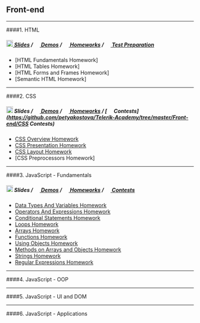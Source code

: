 ## Front-end

---

####1. HTML
##### [<img src="https://raw.githubusercontent.com/TelerikAcademy/Common/master/icons/presentation.png" height="18"/> Slides](https://github.com/petyakostova/Telerik-Academy/tree/master/Front-end/_Demos%20HTML/Slides) / [<img src="https://raw.githubusercontent.com/TelerikAcademy/Common/master/icons/code.png" height="15"> Demos](https://github.com/petyakostova/Telerik-Academy/tree/master/Front-end/_Demos%20HTML) / [<img src="https://raw.githubusercontent.com/TelerikAcademy/Common/master/icons/homework.png" height="15"> Homeworks](https://github.com/petyakostova/Telerik-Academy/tree/master/Front-end/HTML) / [<img src="https://raw.githubusercontent.com/TelerikAcademy/Common/master/icons/code.png" height="15"> Test Preparation](https://github.com/petyakostova/Telerik-Academy/tree/master/Front-end/_Demos%20HTML/7.%20Test%20Preparation)
* [HTML Fundamentals Homework]
* [HTML Tables Homework]
* [HTML Forms and Frames Homework]
* [Semantic HTML Homework]

---

####2. CSS
##### <img src="https://raw.githubusercontent.com/TelerikAcademy/Common/master/icons/presentation.png" height="18"/> Slides / [<img src="https://raw.githubusercontent.com/TelerikAcademy/Common/master/icons/code.png" height="15"> Demos](https://github.com/petyakostova/Telerik-Academy/tree/master/Front-end/_Demos%20CSS) / [<img src="https://raw.githubusercontent.com/TelerikAcademy/Common/master/icons/homework.png" height="15"> Homeworks](https://github.com/petyakostova/Telerik-Academy/tree/master/Front-end/CSS) / [<img src="https://raw.githubusercontent.com/TelerikAcademy/Common/master/icons/code.png" height="15"> Contests](https://github.com/petyakostova/Telerik-Academy/tree/master/Front-end/CSS Contests)
* [CSS Overview Homework](https://github.com/petyakostova/Telerik-Academy/tree/master/Front-end/CSS/1.%20CSS%20Overview%20HW)
* [CSS Presentation Homework](https://github.com/petyakostova/Telerik-Academy/tree/master/Front-end/CSS/2.%20CSS%20Presentation%20HW)
* [CSS Layout Homework](https://github.com/petyakostova/Telerik-Academy/tree/master/Front-end/CSS/3.%20CSS%20Layout%20HW)
* [CSS Preprocessors Homework]

---

####3. JavaScript - Fundamentals
##### <img src="https://raw.githubusercontent.com/TelerikAcademy/Common/master/icons/presentation.png" height="18"/> Slides / [<img src="https://raw.githubusercontent.com/TelerikAcademy/Common/master/icons/code.png" height="15"> Demos](https://github.com/petyakostova/Telerik-Academy/tree/master/Front-end/_Demos%20JS%20Fundamentals) / [<img src="https://raw.githubusercontent.com/TelerikAcademy/Common/master/icons/homework.png" height="15"> Homeworks](https://github.com/petyakostova/Telerik-Academy/tree/master/Front-end/JS%20Fundamentals) / [<img src="https://raw.githubusercontent.com/TelerikAcademy/Common/master/icons/code.png" height="15"> Contests](https://github.com/petyakostova/Telerik-Academy/tree/master/Front-end/JS%20Fundamentals%20Contests)
* [Data Types And Variables Homework](https://github.com/petyakostova/Telerik-Academy/tree/master/Front-end/JS%20Fundamentals/data%20types%20and%20variables)
* [Operators And Expressions Homework](https://github.com/petyakostova/Telerik-Academy/tree/master/Front-end/JS%20Fundamentals/operators%20and%20expressions)
* [Conditional Statements Homework](https://github.com/petyakostova/Telerik-Academy/tree/master/Front-end/JS%20Fundamentals/conditional%20statements)
* [Loops Homework](https://github.com/petyakostova/Telerik-Academy/tree/master/Front-end/JS%20Fundamentals/loops)
* [Arrays Homework](https://github.com/petyakostova/Telerik-Academy/tree/master/Front-end/JS%20Fundamentals/arrays)
* [Functions Homework](https://github.com/petyakostova/Telerik-Academy/tree/master/Front-end/JS%20Fundamentals/functions)
* [Using Objects Homework](https://github.com/petyakostova/Telerik-Academy/tree/master/Front-end/JS%20Fundamentals/using%20objects)
* [Methods on Arrays and Objects Homework](https://github.com/petyakostova/Telerik-Academy/tree/master/Front-end/JS%20Fundamentals/methods%20on%20arrays%20and%20objects)
* [Strings Homework](https://github.com/petyakostova/Telerik-Academy/tree/master/Front-end/JS%20Fundamentals/strings)
* [Regular Expressions Homework](https://github.com/petyakostova/Telerik-Academy/tree/master/Front-end/JS%20Fundamentals/regular%20expressions)

---

####4. JavaScript - OOP

---

####5. JavaScript - UI and DOM

---

####6. JavaScript - Applications
